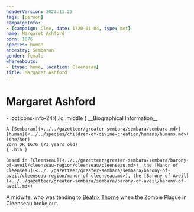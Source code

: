 ```yaml
---
headerVersion: 2023.11.25
tags: [person]
campaignInfo:
- {campaign: Clee, date: 1720-01-04, type: met}
name: Margaret Ashford
born: 1676
species: human
ancestry: Sembaran
gender: female
whereabouts:
- {type: home, location: Cleenseau}
title: Margaret Ashford
---
```

# Margaret Ashford
<div class="grid cards ext-narrow-margin ext-one-column" markdown>
- :octicons-info-24:{ .lg .middle } __Biographical Information__

    A [Sembaran](<../../gazetteer/greater-sembara/sembara/sembara.md>) [human](<../../species/children-of-divine-creation/humans/humans.md>) (she/her)  
    Born DR 1676 (73 years old)  
    { .bio }

    Based in [Cleenseau](<../../gazetteer/greater-sembara/sembara/barony-of-aveil/cleenseau-region/cleenseau/cleenseau.md>), the [Manor of Cleenseau](<../../gazetteer/greater-sembara/sembara/barony-of-aveil/cleenseau-region/manor-of-cleenseau.md>), the [Barony of Aveil](<../../gazetteer/greater-sembara/sembara/barony-of-aveil/barony-of-aveil.md>)
</div>



A midwife, who was tending to [Béatrix Thorne](<./beatrix-thorne.md>) when the Zombie Plague in Cleenseau broke out.